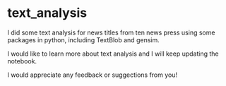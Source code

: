 # text_analysis
I did some text analysis for news titles from ten news press using some packages in python, including TextBlob and gensim.

I would like to learn more about text analysis and I will keep updating the notebook.

I would appreciate any feedback or suggections from you!
